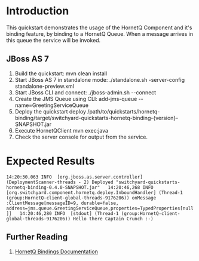 Introduction
============
This quickstart demonstrates the usage of the HornetQ Component and it's binding feature, by binding to a HornetQ Queue. 
When a message arrives in this queue the service will be invoked.

JBoss AS 7
----------
1. Build the quickstart:
    mvn clean install
2. Start JBoss AS 7 in standalone mode:
     ./standalone.sh -server-config standalone-preview.xml
3. Start JBoss CLI and connect: 
    ./jboss-admin.sh --connect
4. Create the JMS Queue using CLI:
    add-jms-queue --name=GreetingServiceQueue
5. Deploy the quickstart
     deploy  /path/to/quickstarts/hornetq-binding/target/switchyard-quickstarts-hornetq-binding-{version}-SNAPSHOT.jar
6. Execute HornetQClient
    mvn exec:java 
7. Check the server console for output from the service.

Expected Results
================
`14:20:30,063 INFO  [org.jboss.as.server.controller] (DeploymentScanner-threads - 2) Deployed "switchyard-quickstarts-hornetq-binding-0.4.0-SNAPSHOT.jar"  
14:20:46,268 INFO  [org.switchyard.component.hornetq.deploy.InboundHandler] (Thread-1 (group:HornetQ-client-global-threads-9176206)) onMessage :ClientMessage[messageID=9, durable=false, address=jms.queue.GreetingServiceQueue,properties=TypedProperties[null]]  
14:20:46,280 INFO  [stdout] (Thread-1 (group:HornetQ-client-global-threads-9176206)) Hello there Captain Crunch :-)`  


## Further Reading

1. [HornetQ Bindings Documentation](https://docs.jboss.org/author/display/SWITCHYARD/HornetQ+Bindings)

